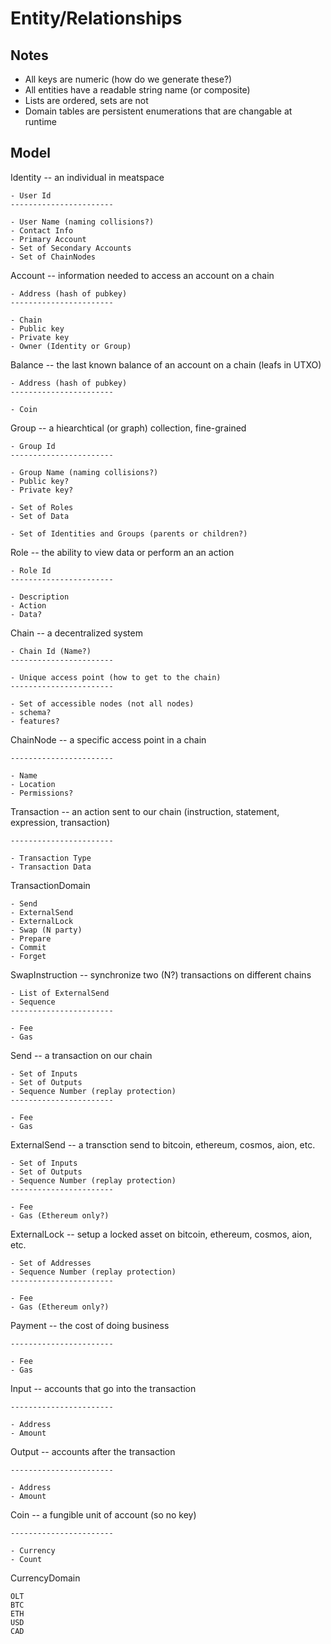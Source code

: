 # Entity/Relationships

## Notes

- All keys are numeric (how do we generate these?)
- All entities have a readable string name (or composite)
- Lists are ordered, sets are not
- Domain tables are persistent enumerations that are changable at runtime

## Model

Identity -- an individual in meatspace

	- User Id
	-----------------------

	- User Name (naming collisions?)
	- Contact Info
	- Primary Account
	- Set of Secondary Accounts
	- Set of ChainNodes

Account -- information needed to access an account on a chain

	- Address (hash of pubkey)
	-----------------------

	- Chain
	- Public key
	- Private key
	- Owner (Identity or Group)

Balance -- the last known balance of an account on a chain (leafs in UTXO)

	- Address (hash of pubkey)
	-----------------------

	- Coin

Group -- a hiearchtical (or graph) collection, fine-grained

	- Group Id
	-----------------------

	- Group Name (naming collisions?)
	- Public key?
	- Private key?

	- Set of Roles
	- Set of Data

	- Set of Identities and Groups (parents or children?)

Role -- the ability to view data or perform an an action

	- Role Id
	-----------------------

	- Description
	- Action
	- Data?

Chain -- a decentralized system 

	- Chain Id (Name?)
	-----------------------

	- Unique access point (how to get to the chain)
	-----------------------

	- Set of accessible nodes (not all nodes)
	- schema?
	- features?

ChainNode -- a specific access point in a chain

	-----------------------

	- Name
	- Location
	- Permissions?

Transaction -- an action sent to our chain (instruction, statement, expression, transaction)

	-----------------------

	- Transaction Type 
	- Transaction Data

TransactionDomain

	- Send
	- ExternalSend
	- ExternalLock
	- Swap (N party)
	- Prepare
	- Commit
	- Forget

SwapInstruction -- synchronize two (N?) transactions on different chains

	- List of ExternalSend
	- Sequence 
	-----------------------

	- Fee
	- Gas
	
Send -- a transaction on our chain

	- Set of Inputs
	- Set of Outputs
	- Sequence Number (replay protection)
	-----------------------

	- Fee
	- Gas

ExternalSend -- a transction send to bitcoin, ethereum, cosmos, aion, etc. 

	- Set of Inputs
	- Set of Outputs
	- Sequence Number (replay protection)
	-----------------------

	- Fee
	- Gas (Ethereum only?)

ExternalLock -- setup a locked asset on bitcoin, ethereum, cosmos, aion, etc. 

	- Set of Addresses
	- Sequence Number (replay protection)
	-----------------------

	- Fee
	- Gas (Ethereum only?)

Payment -- the cost of doing business

	-----------------------

	- Fee
	- Gas

Input -- accounts that go into the transaction

	-----------------------

	- Address
	- Amount

Output -- accounts after the transaction

	-----------------------

	- Address
	- Amount

Coin -- a fungible unit of account (so no key)

	-----------------------

	- Currency
	- Count

CurrencyDomain

	OLT
	BTC
	ETH
	USD
	CAD
